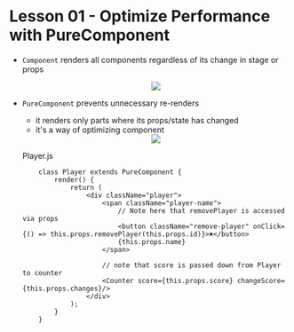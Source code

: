 # Lesson 01 - Optimize Performance with PureComponent


- `Component` renders all components regardless of its change in stage or props

    <div style="text-align: center;">
        <img src="https://user-images.githubusercontent.com/6856382/71532921-a8d05b80-28aa-11ea-80a3-4ab00501b1d6.png">
    </div>

- `PureComponent` prevents unnecessary re-renders
    - it renders only parts where its props/state has changed
    - it's a way of optimizing component

    <div style="text-align: center;">
        <img src="https://user-images.githubusercontent.com/6856382/71532951-df0ddb00-28aa-11ea-8523-268f1eb07277.png">
    </div>


    Player.js
    ```
        class Player extends PureComponent {
            render() {
                return (
                    <div className="player">
                        <span className="player-name">
                            // Note here that removePlayer is accessed via props
                            <button className="remove-player" onClick={() => this.props.removePlayer(this.props.id)}>✖</button>
                            {this.props.name}
                        </span>

                        // note that score is passed down from Player to counter
                        <Counter score={this.props.score} changeScore={this.props.changes}/>
                    </div>
                );
            }
        }
    ```
